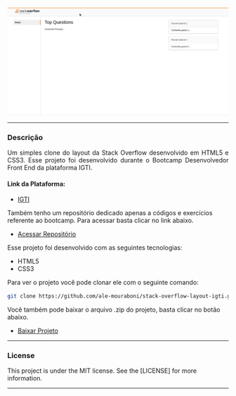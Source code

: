 ![Primeira Página](readme/demo.gif)

---

<div style="text-align: justify">

### Descrição
Um simples clone do layout da Stack Overflow desenvolvido em HTML5 e CSS3. Esse projeto foi desenvolvido durante o Bootcamp Desenvolvedor Front End da plataforma IGTI.

</div>

#### Link da Plataforma:

* [IGTI](https://www.igti.com.br/)

Também tenho um repositório dedicado apenas a códigos e exercícios referente ao bootcamp. Para acessar basta clicar no link abaixo.

* [Acessar Repositório](https://github.com/ale-mouraboni/igti-frontend-bootcamp-study.git)

Esse projeto foi desenvolvido com as seguintes tecnologias:
* HTML5
* CSS3

Para ver o projeto você pode clonar ele com o seguinte comando:    

```sh
git clone https://github.com/ale-mouraboni/stack-overflow-layout-igti.git
```  
  
Você também pode baixar o arquivo .zip do projeto, basta clicar no botão abaixo.  
  
* [Baixar Projeto](https://github.com/ale-mouraboni/stack-overflow-layout-igti/archive/refs/heads/main.zip)

---

### License
This project is under the MIT license. See the [LICENSE] for more information.

---
